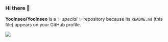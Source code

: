 ### Hi there 👋

 
**YooInseo/YooInseo** is a ✨ _special_ ✨ repository because its `README.md` (this file) appears on your GitHub profile.


<a href="https://discord.gg/wfmA5KB2" target="_blank"><img src="https://discordapp.com/api/guilds/1003489426573377707/widget.png?style=banner4"/></a>
 
